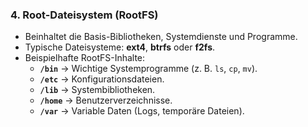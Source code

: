 ### 4. **Root-Dateisystem (RootFS)**  
   - Beinhaltet die Basis-Bibliotheken, Systemdienste und Programme.  
   - Typische Dateisysteme: **ext4**, **btrfs** oder **f2fs**.  
   - Beispielhafte RootFS-Inhalte:  
     - **`/bin`** → Wichtige Systemprogramme (z. B. `ls`, `cp`, `mv`).  
     - **`/etc`** → Konfigurationsdateien.  
     - **`/lib`** → Systembibliotheken.  
     - **`/home`** → Benutzerverzeichnisse.  
     - **`/var`** → Variable Daten (Logs, temporäre Dateien).